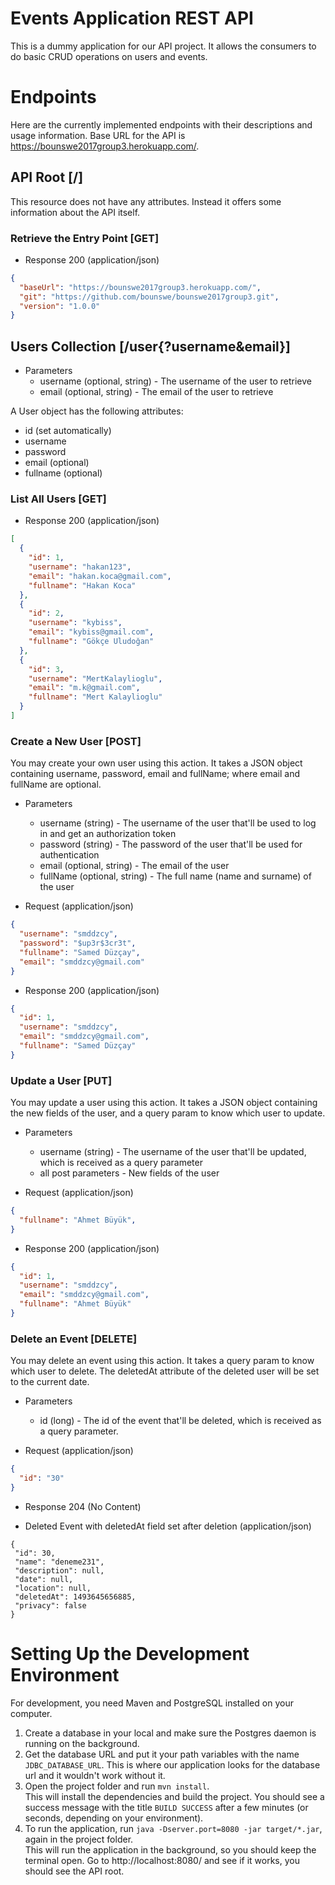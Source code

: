 # Events Application REST API

This is a dummy application for our API project. It allows the consumers to do basic CRUD operations on users and events.

# Endpoints

Here are the currently implemented endpoints with their descriptions and usage information. Base URL for the API is https://bounswe2017group3.herokuapp.com/.

## API Root [/]

This resource does not have any attributes. Instead it offers some information about the API itself.

### Retrieve the Entry Point [GET]

+ Response 200 (application/json)

```json
{
  "baseUrl": "https://bounswe2017group3.herokuapp.com/",
  "git": "https://github.com/bounswe/bounswe2017group3.git",
  "version": "1.0.0"
}
```

## Users Collection [/user{?username&email}]

+ Parameters
    + username (optional, string) - The username of the user to retrieve
    + email (optional, string) - The email of the user to retrieve

A User object has the following attributes:

+ id (set automatically)
+ username
+ password
+ email (optional)
+ fullname (optional)

### List All Users [GET]

+ Response 200 (application/json)

```json
[
  {
    "id": 1,
    "username": "hakan123",
    "email": "hakan.koca@gmail.com",
    "fullname": "Hakan Koca"
  },
  {
    "id": 2,
    "username": "kybiss",
    "email": "kybiss@gmail.com",
    "fullname": "Gökçe Uludoğan"
  },
  {
    "id": 3,
    "username": "MertKalaylioglu",
    "email": "m.k@gmail.com",
    "fullname": "Mert Kalaylioglu"
  }
]
```

### Create a New User [POST]

You may create your own user using this action. It takes a JSON object containing username, password, email and fullName; where email and fullName are optional.

+ Parameters
    + username (string) - The username of the user that'll be used to log in and get an authorization token
    + password (string) - The password of the user that'll be used for authentication
    + email (optional, string) - The email of the user
    + fullName (optional, string) - The full name (name and surname) of the user

+ Request (application/json)

```json
{
  "username": "smddzcy",
  "password": "$up3r$3cr3t",
  "fullname": "Samed Düzçay",
  "email": "smddzcy@gmail.com"
}
```

+ Response 200 (application/json)

```json
{
  "id": 1,
  "username": "smddzcy",
  "email": "smddzcy@gmail.com",
  "fullname": "Samed Düzçay"
}
```

### Update a User [PUT]

You may update a user using this action. It takes a JSON object containing the new fields of the user, and a query param to know which user to update.

+ Parameters
    + username (string) - The username of the user that'll be updated, which is received as a query parameter
    + all post parameters - New fields of the user

+ Request (application/json)

```json
{
  "fullname": "Ahmet Büyük",
}
```

+ Response 200 (application/json)

```json
{
  "id": 1,
  "username": "smddzcy",
  "email": "smddzcy@gmail.com",
  "fullname": "Ahmet Büyük"
}
```

### Delete an Event [DELETE]

You may delete an event using this action. It takes a query param to know which user to delete. The deletedAt attribute of the deleted user will be set to the current date.

+ Parameters
    + id (long) - The id of the event that'll be deleted, which is received as a query parameter. 

+ Request (application/json)
```json
{
  "id": "30"
}
```
+ Response 204 (No Content)

+ Deleted Event with deletedAt field set after deletion (application/json)
```
{
 "id": 30,
 "name": "deneme231",
 "description": null,
 "date": null,
 "location": null,
 "deletedAt": 1493645656885,
 "privacy": false
}
```

# Setting Up the Development Environment

For development, you need Maven and PostgreSQL installed on your computer.

1. Create a database in your local and make sure the Postgres daemon is running on the background.
2. Get the database URL and put it your path variables with the name `JDBC_DATABASE_URL`. This is where our application looks for the database url and it wouldn't work without it.
3. Open the project folder and run `mvn install`.  
 This will install the dependencies and build the project. You should see a success message with the title `BUILD SUCCESS` after a few minutes (or seconds, depending on your environment).
4. To run the application, run `java -Dserver.port=8080 -jar target/*.jar`, again in the project folder.  
 This will run the application in the background, so you should keep the terminal open. Go to http://localhost:8080/ and see if it works, you should see the API root.
